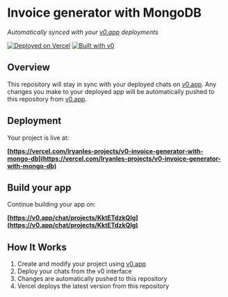 # Invoice generator with MongoDB

*Automatically synced with your [v0.app](https://v0.app) deployments*

[![Deployed on Vercel](https://img.shields.io/badge/Deployed%20on-Vercel-black?style=for-the-badge&logo=vercel)](https://vercel.com/lryanles-projects/v0-invoice-generator-with-mongo-db)
[![Built with v0](https://img.shields.io/badge/Built%20with-v0.app-black?style=for-the-badge)](https://v0.app/chat/projects/KktETdzkQlg)

## Overview

This repository will stay in sync with your deployed chats on [v0.app](https://v0.app).
Any changes you make to your deployed app will be automatically pushed to this repository from [v0.app](https://v0.app).

## Deployment

Your project is live at:

**[https://vercel.com/lryanles-projects/v0-invoice-generator-with-mongo-db](https://vercel.com/lryanles-projects/v0-invoice-generator-with-mongo-db)**

## Build your app

Continue building your app on:

**[https://v0.app/chat/projects/KktETdzkQlg](https://v0.app/chat/projects/KktETdzkQlg)**

## How It Works

1. Create and modify your project using [v0.app](https://v0.app)
2. Deploy your chats from the v0 interface
3. Changes are automatically pushed to this repository
4. Vercel deploys the latest version from this repository
